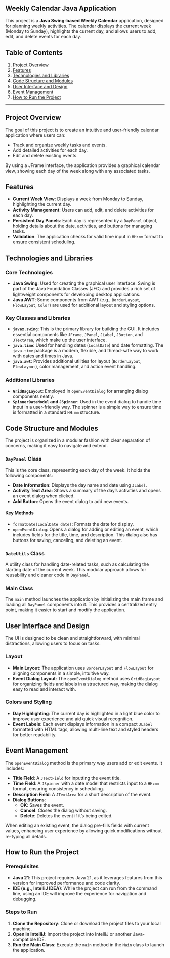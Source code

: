 ## Weekly Calendar Java Application

This project is a **Java Swing-based Weekly Calendar** application, designed for planning weekly activities. The calendar displays the current week (Monday to Sunday), highlights the current day, and allows users to add, edit, and delete events for each day.

## Table of Contents
1. [Project Overview](#project-overview)
2. [Features](#features)
3. [Technologies and Libraries](#technologies-and-libraries)
4. [Code Structure and Modules](#code-structure-and-modules)
5. [User Interface and Design](#user-interface-and-design)
6. [Event Management](#event-management)
7. [How to Run the Project](#how-to-run-the-project)

---

## Project Overview

The goal of this project is to create an intuitive and user-friendly calendar application where users can:
- Track and organize weekly tasks and events.
- Add detailed activities for each day.
- Edit and delete existing events.

By using a JFrame interface, the application provides a graphical calendar view, showing each day of the week along with any associated tasks.

## Features

- **Current Week View**: Displays a week from Monday to Sunday, highlighting the current day.
- **Activity Management**: Users can add, edit, and delete activities for each day.
- **Persistent Day Panels**: Each day is represented by a `DayPanel` object, holding details about the date, activities, and buttons for managing tasks.
- **Validation**: The application checks for valid time input in `HH:mm` format to ensure consistent scheduling.

## Technologies and Libraries

### Core Technologies
- **Java Swing**: Used for creating the graphical user interface. Swing is part of the Java Foundation Classes (JFC) and provides a rich set of lightweight components for developing desktop applications.
- **Java AWT**: Some components from AWT (e.g., `BorderLayout`, `FlowLayout`, `Color`) are used for additional layout and styling options.

### Key Classes and Libraries
- **`javax.swing`**: This is the primary library for building the GUI. It includes essential components like `JFrame`, `JPanel`, `JLabel`, `JButton`, and `JTextArea`, which make up the user interface.
- **`java.time`**: Used for handling dates (`LocalDate`) and date formatting. The `java.time` package is a modern, flexible, and thread-safe way to work with dates and times in Java.
- **`java.awt`**: Provides additional utilities for layout (`BorderLayout`, `FlowLayout`), color management, and action event handling.

### Additional Libraries
- **`GridBagLayout`**: Employed in `openEventDialog` for arranging dialog components neatly.
- **`SpinnerDateModel` and `JSpinner`**: Used in the event dialog to handle time input in a user-friendly way. The spinner is a simple way to ensure time is formatted in a standard `HH:mm` structure.

## Code Structure and Modules

The project is organized in a modular fashion with clear separation of concerns, making it easy to navigate and extend.

### `DayPanel` Class
This is the core class, representing each day of the week. It holds the following components:
- **Date Information**: Displays the day name and date using `JLabel`.
- **Activity Text Area**: Shows a summary of the day’s activities and opens an event dialog when clicked.
- **Add Button**: Opens the event dialog to add new events.

#### Key Methods
- `formatDate(LocalDate date)`: Formats the date for display.
- `openEventDialog`: Opens a dialog for adding or editing an event, which includes fields for the title, time, and description. This dialog also has buttons for saving, canceling, and deleting an event.

### `DateUtils` Class
A utility class for handling date-related tasks, such as calculating the starting date of the current week. This modular approach allows for reusability and cleaner code in `DayPanel`.

### Main Class
The `main` method launches the application by initializing the main frame and loading all `DayPanel` components into it. This provides a centralized entry point, making it easier to start and modify the application.

## User Interface and Design

The UI is designed to be clean and straightforward, with minimal distractions, allowing users to focus on tasks.

### Layout
- **Main Layout**: The application uses `BorderLayout` and `FlowLayout` for aligning components in a simple, intuitive way.
- **Event Dialog Layout**: The `openEventDialog` method uses `GridBagLayout` for organizing fields and labels in a structured way, making the dialog easy to read and interact with.

### Colors and Styling
- **Day Highlighting**: The current day is highlighted in a light blue color to improve user experience and aid quick visual recognition.
- **Event Labels**: Each event displays information in a compact `JLabel` formatted with HTML tags, allowing multi-line text and styled headers for better readability.

## Event Management

The `openEventDialog` method is the primary way users add or edit events. It includes:
- **Title Field**: A `JTextField` for inputting the event title.
- **Time Field**: A `JSpinner` with a date model that restricts input to a `HH:mm` format, ensuring consistency in scheduling.
- **Description Field**: A `JTextArea` for a short description of the event.
- **Dialog Buttons**:
    - **OK**: Saves the event.
    - **Cancel**: Closes the dialog without saving.
    - **Delete**: Deletes the event if it’s being edited.

When editing an existing event, the dialog pre-fills fields with current values, enhancing user experience by allowing quick modifications without re-typing all details.

## How to Run the Project

### Prerequisites
- **Java 21**: This project requires Java 21, as it leverages features from this version for improved performance and code clarity.
- **IDE (e.g., IntelliJ IDEA)**: While the project can run from the command line, using an IDE will improve the experience for navigation and debugging.

### Steps to Run
1. **Clone the Repository**: Clone or download the project files to your local machine.
2. **Open in IntelliJ**: Import the project into IntelliJ or another Java-compatible IDE.
3. **Run the Main Class**: Execute the `main` method in the `Main` class to launch the application.